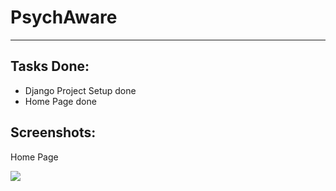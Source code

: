# PsychAware

---
## Tasks Done:
- Django Project Setup done
- Home Page done

## Screenshots:

Home Page

<img src = "https://github.com/atulthakre00/psych-aware/blob/main/Home.png"></img>
